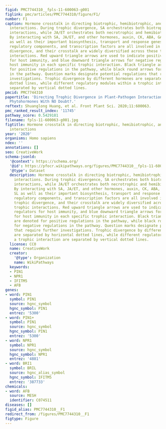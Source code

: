 ```yaml
---
figid: PMC7744310__fpls-11-600063-g001
figlink: pmc/articles/PMC7744310/figure/F1/
number: F1
caption: Hormone crosstalk in directing biotrophic, hemibiotrophic, and necrotrophic
  interactions. During trophic divergence, SA orchestrates both biotrophic and hemibiotrophic
  interactions, while JA/ET orchestrates both necrotrophic and hemibiotrophic interactions.
  By interacting with SA, JA/ET, and other hormones, auxin, CK, ABA, GA, BR, and SL
  as well as their important biosynthesis, transport and response genes, receptors,
  regulatory components, and transcription factors are all involved in directing trophic
  divergence, and their crosstalk are widely diversified across these three trophic
  interactions. Red upward triangle arrows are used to indicate positive regulators
  for host immunity, and blue downward triangle arrows for negative regulators for
  host immunity in each specific trophic interaction. Black triangle arrows are denoted
  for positive regulations in the pathway, while black round arrows for negative regulations
  in the pathway. Question marks designate potential regulations that require further
  investigations. Trophic divergence by different hormones are separated by horizontal
  dotted lines, while different regulatory modules within a trophic interaction are
  separated by vertical dotted lines.
pmcid: PMC7744310
papertitle: 'Directing Trophic Divergence in Plant-Pathogen Interactions: Antagonistic
  Phytohormones With NO Doubt?.'
reftext: Shuanglong Huang, et al. Front Plant Sci. 2020;11:600063.
pmc_ranked_result_index: '11745'
pathway_score: 0.5429181
filename: fpls-11-600063-g001.jpg
figtitle: Hormone crosstalk in directing biotrophic, hemibiotrophic, and necrotrophic
  interactions
year: '2020'
organisms: Homo sapiens
ndex: ''
annotations: []
seo: CreativeWork
schema-jsonld:
  '@context': https://schema.org/
  '@id': https://pfocr.wikipathways.org/figures/PMC7744310__fpls-11-600063-g001.html
  '@type': Dataset
  description: Hormone crosstalk in directing biotrophic, hemibiotrophic, and necrotrophic
    interactions. During trophic divergence, SA orchestrates both biotrophic and hemibiotrophic
    interactions, while JA/ET orchestrates both necrotrophic and hemibiotrophic interactions.
    By interacting with SA, JA/ET, and other hormones, auxin, CK, ABA, GA, BR, and
    SL as well as their important biosynthesis, transport and response genes, receptors,
    regulatory components, and transcription factors are all involved in directing
    trophic divergence, and their crosstalk are widely diversified across these three
    trophic interactions. Red upward triangle arrows are used to indicate positive
    regulators for host immunity, and blue downward triangle arrows for negative regulators
    for host immunity in each specific trophic interaction. Black triangle arrows
    are denoted for positive regulations in the pathway, while black round arrows
    for negative regulations in the pathway. Question marks designate potential regulations
    that require further investigations. Trophic divergence by different hormones
    are separated by horizontal dotted lines, while different regulatory modules within
    a trophic interaction are separated by vertical dotted lines.
  license: CC0
  name: CreativeWork
  creator:
    '@type': Organization
    name: WikiPathways
  keywords:
  - PIN1
  - NPR1
  - IFITM5
  - AFB
genes:
- word: PIN1
  symbol: PIN1
  source: hgnc_symbol
  hgnc_symbol: PIN1
  entrez: '5300'
- word: PIN1+
  symbol: PIN1
  source: hgnc_symbol
  hgnc_symbol: PIN1
  entrez: '5300'
- word: NPR1
  symbol: NPR1
  source: hgnc_symbol
  hgnc_symbol: NPR1
  entrez: '4881'
- word: BRI1
  symbol: BRIL
  source: hgnc_alias_symbol
  hgnc_symbol: IFITM5
  entrez: '387733'
chemicals:
- word: AFB
  source: MESH
  identifier: C074511
diseases: []
figid_alias: PMC7744310__F1
redirect_from: /figures/PMC7744310__F1
figtype: Figure
---
```

